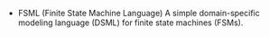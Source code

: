 + FSML (Finite State Machine Language)
A simple domain-specific modeling language (DSML) for finite state machines (FSMs).